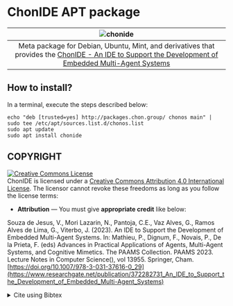 # ChonIDE APT package

|![chonide](https://github.com/user-attachments/assets/09fb8d84-cd7f-4acf-980b-f089190fd3bb)|
|:--:|
|Meta package for Debian, Ubuntu, Mint, and derivatives that provides the [ChonIDE - An IDE to Support the Development of Embedded Multi-Agent Systems](https://github.com/chon-group/chonIDE)|


## How to install?

In a terminal, execute the steps described below:

```console
echo "deb [trusted=yes] http://packages.chon.group/ chonos main" | sudo tee /etc/apt/sources.list.d/chonos.list
sudo apt update
sudo apt install chonide
```


## COPYRIGHT
<a rel="license" href="http://creativecommons.org/licenses/by/4.0/"><img alt="Creative Commons License" style="border-width:0" src="https://i.creativecommons.org/l/by/4.0/88x31.png" /></a><br />ChonIDE is licensed under a <a rel="license" href="http://creativecommons.org/licenses/by/4.0/">Creative Commons Attribution 4.0 International License</a>. The licensor cannot revoke these freedoms as long as you follow the license terms:

* __Attribution__ — You must give __appropriate credit__ like below:

Souza de Jesus, V., Mori Lazarin, N., Pantoja, C.E., Vaz Alves, G., Ramos Alves de Lima, G., Viterbo, J. (2023). An IDE to Support the Development of Embedded Multi-Agent Systems. In: Mathieu, P., Dignum, F., Novais, P., De la Prieta, F. (eds) Advances in Practical Applications of Agents, Multi-Agent Systems, and Cognitive Mimetics. The PAAMS Collection. PAAMS 2023. Lecture Notes in Computer Science(), vol 13955. Springer, Cham. [https://doi.org/10.1007/978-3-031-37616-0_29](https://www.researchgate.net/publication/372282731_An_IDE_to_Support_the_Development_of_Embedded_Multi-Agent_Systems)

<details>
<summary> Cite using Bibtex </summary>

```
@InProceedings{chonIDE,
author="Souza de Jesus, Vinicius and Mori Lazarin, Nilson and Pantoja, Carlos Eduardo and Vaz Alves, Gleifer and Ramos Alves de Lima, Gabriel
and Viterbo, Jose",
editor="Mathieu, Philippe and Dignum, Frank and Novais, Paulo and De la Prieta, Fernando",
title="An IDE to Support the Development of Embedded Multi-Agent Systems",
booktitle="Advances in Practical Applications of Agents, Multi-Agent Systems, and Cognitive Mimetics. The PAAMS Collection",
year="2023",
publisher="Springer Nature Switzerland",
address="Cham",
pages="346--358",
isbn="978-3-031-37616-0",
doi="10.1007/978-3-031-37616-0_29"
}
```

</details>

